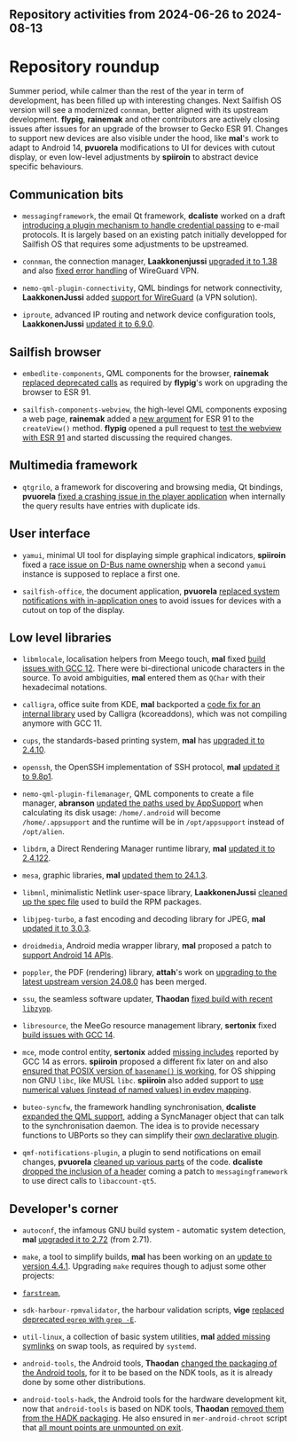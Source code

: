 Repository activities from 2024-06-26 to 2024-08-13
---------------------------------------------------

# Repository roundup

Summer period, while calmer than the rest of the year in term of development, has been filled up with interesting changes. Next Sailfish OS version will see a modernized `connman`, better aligned with its upstream development. **flypig**, **rainemak** and other contributors are actively closing issues after issues for an upgrade of the browser to Gecko ESR 91. Changes to support new devices are also visible under the hood, like **mal**'s work to adapt to Android 14, **pvuorela** modifications to UI for devices with cutout display, or even low-level adjustments by **spiiroin** to abstract device specific behaviours.

## Communication bits

* `messagingframework`, the email Qt framework, **dcaliste** worked on a draft [introducing a plugin mechanism to handle credential passing](https://github.com/sailfishos/messagingframework/pull/19) to e-mail protocols. It is largely based on an existing patch initially developped for Sailfish OS that requires some adjustments to be upstreamed.

* `connman`, the connection manager, **Laakkonenjussi** [upgraded it to 1.38](https://github.com/sailfishos/connman/pull/74) and also [fixed error handling](https://github.com/sailfishos/connman/pull/75) of WireGuard VPN.

* `nemo-qml-plugin-connectivity`, QML bindings for network connectivity, **LaakkonenJussi** added [support for WireGuard](https://github.com/sailfishos/nemo-qml-plugin-connectivity/pull/12) (a VPN solution).

* `iproute`, advanced IP routing and network device configuration tools, **LaakkonenJussi** [updated it to 6.9.0](https://github.com/sailfishos/iproute/pull/4).

## Sailfish browser

* `embedlite-components`, QML components for the browser, **rainemak** [replaced deprecated calls](https://github.com/sailfishos/embedlite-components/pull/99) as required by **flypig**'s work on upgrading the browser to ESR 91.

* `sailfish-components-webview`, the high-level QML components exposing a web page, **rainemak** added a [new argument](https://github.com/sailfishos/sailfish-components-webview/pull/168) for ESR 91 to the `createView()` method. **flypig** opened a pull request to [test the webview with ESR 91](https://github.com/sailfishos/sailfish-components-webview/pull/169) and started discussing the required changes.

## Multimedia framework

* `qtgrilo`, a framework for discovering and browsing media, Qt bindings, **pvuorela** [fixed a crashing issue in the player application](https://github.com/sailfishos/qtgrilo/pull/5) when internally the query results have entries with duplicate ids.

## User interface

* `yamui`, minimal UI tool for displaying simple graphical indicators, **spiiroin** fixed a [race issue on D-Bus name ownership](https://github.com/sailfishos/yamui/pull/16) when a second `yamui` instance is supposed to replace a first one.

* `sailfish-office`, the document application, **pvuorela** [replaced system notifications with in-application ones](https://github.com/sailfishos/sailfish-office/pull/195) to avoid issues for devices with a cutout on top of the display.

## Low level libraries

* `libmlocale`, localisation helpers from Meego touch, **mal** fixed [build issues with GCC 12](https://github.com/sailfishos/libmlocale/pull/5). There were bi-directional unicode characters in the source. To avoid ambiguities, **mal** entered them as `QChar` with their hexadecimal notations.

* `calligra`, office suite from KDE, **mal** backported a [code fix for an internal library](https://github.com/sailfishos/calligra/pull/3) used by Calligra (kcoreaddons), which was not compiling anymore with GCC 11.

* `cups`, the standards-based printing system, **mal** has [upgraded it to 2.4.10](https://github.com/sailfishos/cups/pull/6).

* `openssh`, the OpenSSH implementation of SSH protocol, **mal** [updated it to 9.8p1](https://github.com/sailfishos/openssh/pull/5).

* `nemo-qml-plugin-filemanager`, QML components to create a file manager, **abranson** [updated the paths used by AppSupport](https://github.com/sailfishos/nemo-qml-plugin-filemanager/pull/9) when calculating its disk usage: `/home/.android` will become `/home/.appsupport` and the runtime will be in `/opt/appsupport` instead of `/opt/alien`.

* `libdrm`, a Direct Rendering Manager runtime library, **mal** [updated it to 2.4.122](https://github.com/sailfishos/libdrm/pull/3).

* `mesa`, graphic libraries, **mal** [updated them to 24.1.3](https://github.com/sailfishos/mesa/pull/4).

* `libmnl`, minimalistic Netlink user-space library, **LaakkonenJussi** [cleaned up the spec file](https://github.com/sailfishos/libmnl/pull/1) used to build the RPM packages.

* `libjpeg-turbo`, a fast encoding and decoding library for JPEG, **mal** [updated it to 3.0.3](https://github.com/sailfishos/libjpeg-turbo/pull/4).

* `droidmedia`, Android media wrapper library, **mal** proposed a patch to [support Android 14 APIs](https://github.com/sailfishos/droidmedia/pull/127).

* `poppler`, the PDF (rendering) library, **attah**'s work on [upgrading to the latest upstream version 24.08.0](https://github.com/sailfishos/poppler/pull/4) has been merged.

* `ssu`, the seamless software updater, **Thaodan** [fixed build with recent `libzypp`](https://github.com/sailfishos/ssu/pull/20).

* `libresource`, the MeeGo resource management library, **sertonix** fixed [build issues with GCC 14](https://github.com/sailfishos/libresource/pull/3).

* `mce`, mode control entity, **sertonix** added [missing includes](https://github.com/sailfishos/mce/pull/29) reported by GCC 14 as errors. **spiiroin** proposed a different fix later on and also [ensured that POSIX version of `basename()` is working](https://github.com/sailfishos/mce/pull/31), for OS shipping non GNU `libc`, like MUSL `libc`. **spiiroin** also added support to [use numerical values (instead of named values) in evdev mapping](https://github.com/sailfishos/mce/pull/32).

* `buteo-syncfw`, the framework handling synchronisation, **dcaliste** [expanded the QML support](https://github.com/sailfishos/buteo-syncfw/pull/19), adding a SyncManager object that can talk to the synchronisation daemon. The idea is to provide necessary functions to UBPorts so they can simplify their [own declarative plugin](https://gitlab.com/ubports/development/core/buteo-syncfw-qml/-/merge_requests/4).

* `qmf-notifications-plugin`, a plugin to send notifications on email changes, **pvuorela** [cleaned up various parts](https://github.com/sailfishos/qmf-notifications-plugin/pull/4) of the code. **dcaliste** [dropped the inclusion of a header](https://github.com/sailfishos/qmf-notifications-plugin/pull/5) coming a patch to `messagingframework` to use direct calls to `libaccount-qt5`.

## Developer's corner

* `autoconf`, the infamous GNU build system - automatic system detection, **mal** [upgraded it to 2.72](https://github.com/sailfishos/autoconf/pull/3) (from 2.71).

* `make`, a tool to simplify builds, **mal** has been working on an [update to version 4.4.1](https://github.com/sailfishos/make/tree/test). Upgrading `make` requires though to adjust some other projects:
 - [`farstream`](https://github.com/sailfishos/farstream/pull/1),

* `sdk-harbour-rpmvalidator`, the harbour validation scripts, **vige** [replaced deprecated `egrep` with `grep -E`](https://github.com/sailfishos/sdk-harbour-rpmvalidator/pull/176).

* `util-linux`, a collection of basic system utilities, **mal** [added missing symlinks](https://github.com/sailfishos/util-linux/pull/10) on swap tools, as required by `systemd`.

* `android-tools`, the Android tools, **Thaodan** [changed the packaging of the Android tools](https://github.com/sailfishos/android-tools/pull/2), for it to be based on the NDK tools, as it is already done by some other distributions.

* `android-tools-hadk`, the Android tools for the hardware development kit, now that `android-tools` is based on NDK tools, **Thaodan** [removed them from the HADK packaging](https://github.com/sailfishos/android-tools-hadk/pull/10). He also ensured in `mer-android-chroot` script that [all mount points are unmounted on exit](https://github.com/sailfishos/android-tools-hadk/pull/9).
